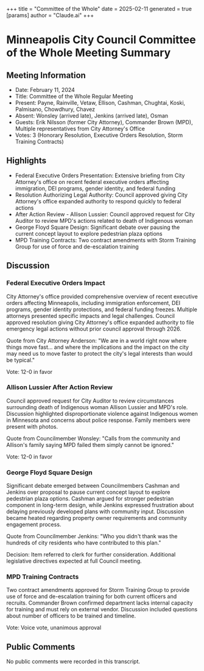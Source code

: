 +++
title = "Committee of the Whole"
date = 2025-02-11
 generated = true
[params]
  author = "Claude.ai"
+++

# Minneapolis City Council Committee of the Whole Meeting Summary

## Meeting Information
- Date: February 11, 2024
- Title: Committee of the Whole Regular Meeting
- Present: Payne, Rainville, Vetaw, Ellison, Cashman, Chughtai, Koski, Palmisano, Chowdhury, Chavez
- Absent: Wonsley (arrived late), Jenkins (arrived late), Osman
- Guests: Erik Nilsson (former City Attorney), Commander Brown (MPD), Multiple representatives from City Attorney's Office
- Votes: 3 (Honorary Resolution, Executive Orders Resolution, Storm Training Contracts)

## Highlights
* Federal Executive Orders Presentation: Extensive briefing from City Attorney's office on recent federal executive orders affecting immigration, DEI programs, gender identity, and federal funding
* Resolution Authorizing Legal Authority: Council approved giving City Attorney's office expanded authority to respond quickly to federal actions
* After Action Review - Allison Lussier: Council approved request for City Auditor to review MPD's actions related to death of Indigenous woman
* George Floyd Square Design: Significant debate over pausing the current concept layout to explore pedestrian plaza options
* MPD Training Contracts: Two contract amendments with Storm Training Group for use of force and de-escalation training

## Discussion 

### Federal Executive Orders Impact
City Attorney's office provided comprehensive overview of recent executive orders affecting Minneapolis, including immigration enforcement, DEI programs, gender identity protections, and federal funding freezes. Multiple attorneys presented specific impacts and legal challenges. Council approved resolution giving City Attorney's office expanded authority to file emergency legal actions without prior council approval through 2026.

Quote from City Attorney Anderson: "We are in a world right now where things move fast... and where the implications and the impact on the city may need us to move faster to protect the city's legal interests than would be typical."

Vote: 12-0 in favor

### Allison Lussier After Action Review
Council approved request for City Auditor to review circumstances surrounding death of Indigenous woman Allison Lussier and MPD's role. Discussion highlighted disproportionate violence against Indigenous women in Minnesota and concerns about police response. Family members were present with photos.

Quote from Councilmember Wonsley: "Calls from the community and Allison's family saying MPD failed them simply cannot be ignored."

Vote: 12-0 in favor

### George Floyd Square Design
Significant debate emerged between Councilmembers Cashman and Jenkins over proposal to pause current concept layout to explore pedestrian plaza options. Cashman argued for stronger pedestrian component in long-term design, while Jenkins expressed frustration about delaying previously developed plans with community input. Discussion became heated regarding property owner requirements and community engagement process.

Quote from Councilmember Jenkins: "Who you didn't thank was the hundreds of city residents who have contributed to this plan."

Decision: Item referred to clerk for further consideration. Additional legislative directives expected at full Council meeting.

### MPD Training Contracts 
Two contract amendments approved for Storm Training Group to provide use of force and de-escalation training for both current officers and recruits. Commander Brown confirmed department lacks internal capacity for training and must rely on external vendor. Discussion included questions about number of officers to be trained and timeline.

Vote: Voice vote, unanimous approval

## Public Comments
No public comments were recorded in this transcript.
